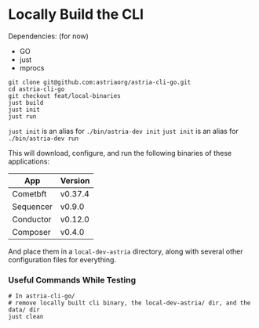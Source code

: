 # Locally Build the CLI

Dependencies: (for now)

- GO
- just
- mprocs

```
git clone git@github.com:astriaorg/astria-cli-go.git
cd astria-cli-go
git checkout feat/local-binaries
just build
just init
just run
```

`just init` is an alias for `./bin/astria-dev init`
`just init` is an alias for `./bin/astria-dev run`

This will download, configure, and run the following binaries of these applications:

| App       | Version |
| --------- | ------- |
| Cometbft  | v0.37.4 |
| Sequencer | v0.9.0  |
| Conductor | v0.12.0 |
| Composer  | v0.4.0  |

And place them in a `local-dev-astria` directory, along with several other
configuration files for everything.

### Useful Commands While Testing

```
# In astria-cli-go/
# remove locally built cli binary, the local-dev-astria/ dir, and the data/ dir
just clean
```

